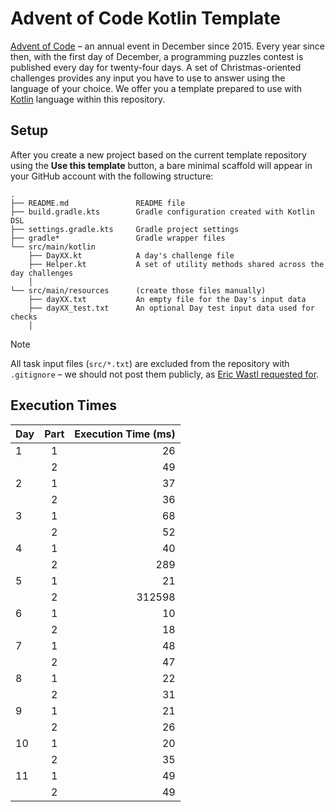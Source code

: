 # Advent of Code Kotlin Template

[Advent of Code][aoc] – an annual event in December since 2015.
Every year since then, with the first day of December, a programming puzzles contest is published every day for
twenty-four days.
A set of Christmas-oriented challenges provides any input you have to use to answer using the language of your choice.
We offer you a template prepared to use with [Kotlin][kotlin] language within this repository.

## Setup

After you create a new project based on the current template repository using the **Use this template** button, a bare
minimal scaffold will appear in your GitHub account with the following structure:

```
.
├── README.md               README file
├── build.gradle.kts        Gradle configuration created with Kotlin DSL
├── settings.gradle.kts     Gradle project settings
├── gradle*                 Gradle wrapper files
└── src/main/kotlin
    ├── DayXX.kt            A day's challenge file 
    ├── Helper.kt           A set of utility methods shared across the day challenges
    │                       
└── src/main/resources      (create those files manually)
    ├── dayXX.txt           An empty file for the Day's input data
    ├── dayXX_test.txt      An optional Day test input data used for checks
    │    
```

> [!NOTE]
>
> All task input files (`src/*.txt`) are excluded from the repository with `.gitignore` – we should not post them
> publicly, as [Eric Wastl requested for](https://twitter.com/ericwastl/status/1465805354214830081).

## Execution Times

| Day | Part | Execution Time (ms) |
|-----|:----:|--------------------:|
| 1   |  1   |                  26 |
|     |  2   |                  49 |
| 2   |  1   |                  37 |
|     |  2   |                  36 |
| 3   |  1   |                  68 |
|     |  2   |                  52 |
| 4   |  1   |                  40 |
|     |  2   |                 289 |
| 5   |  1   |                  21 |
|     |  2   |              312598 |
| 6   |  1   |                  10 |
|     |  2   |                  18 |
| 7   |  1   |                  48 |
|     |  2   |                  47 |
| 8   |  1   |                  22 |
|     |  2   |                  31 |
| 9   |  1   |                  21 |
|     |  2   |                  26 |
| 10  |  1   |                  20 |
|     |  2   |                  35 |
| 11  |  1   |                  49 |
|     |  2   |                  49 |

[aoc]: https://adventofcode.com

[kotlin]: https://kotlinlang.org